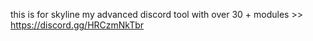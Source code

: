 this is for skyline my advanced discord tool with over 30 + modules >> https://discord.gg/HRCzmNkTbr
